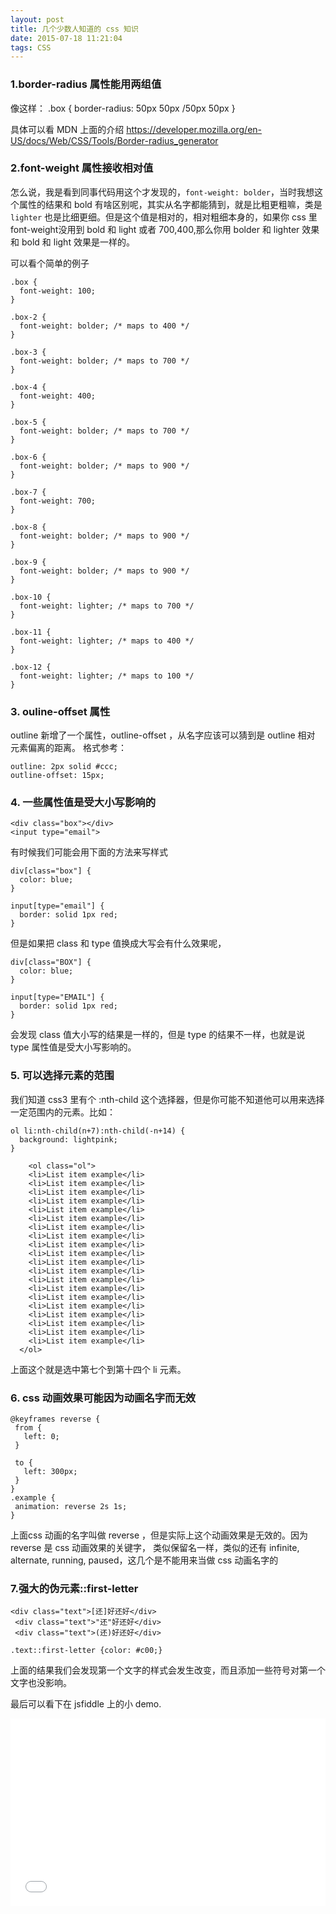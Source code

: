 ```yaml
---
layout: post
title: 几个少数人知道的 css 知识
date: 2015-07-18 11:21:04
tags: CSS
---
```

### 1.border-radius 属性能用两组值
像这样：
.box {
	border-radius: 50px 50px /50px 50px
}

具体可以看 MDN 上面的介绍 https://developer.mozilla.org/en-US/docs/Web/CSS/Tools/Border-radius_generator

### 2.font-weight 属性接收相对值
怎么说，我是看到同事代码用这个才发现的，`font-weight: bolder`，当时我想这个属性的结果和 bold 有啥区别呢，其实从名字都能猜到，就是比粗更粗嘛，类是 `lighter` 也是比细更细。但是这个值是相对的，相对粗细本身的，如果你 css 里font-weight没用到 bold 和 light 或者 700,400,那么你用 bolder 和 lighter 效果和 bold 和 light 效果是一样的。 

可以看个简单的例子

```
.box {
  font-weight: 100;
}
 
.box-2 {
  font-weight: bolder; /* maps to 400 */
}
 
.box-3 {
  font-weight: bolder; /* maps to 700 */
}
 
.box-4 {
  font-weight: 400;
}
 
.box-5 {
  font-weight: bolder; /* maps to 700 */
}
 
.box-6 {
  font-weight: bolder; /* maps to 900 */
}
 
.box-7 {
  font-weight: 700;
}
 
.box-8 {
  font-weight: bolder; /* maps to 900 */
}
 
.box-9 {
  font-weight: bolder; /* maps to 900 */
}
 
.box-10 {
  font-weight: lighter; /* maps to 700 */
}
 
.box-11 {
  font-weight: lighter; /* maps to 400 */
}
 
.box-12 {
  font-weight: lighter; /* maps to 100 */
}
```

### 3. ouline-offset 属性
outline 新增了一个属性，outline-offset ，从名字应该可以猜到是 outline 相对 元素偏离的距离。
格式参考：

```
outline: 2px solid #ccc;
outline-offset: 15px;
```

### 4. 一些属性值是受大小写影响的

```
<div class="box"></div>
<input type="email">
```

有时候我们可能会用下面的方法来写样式

```
div[class="box"] {
  color: blue;
}
 
input[type="email"] {
  border: solid 1px red;
}
```
但是如果把 class 和 type 值换成大写会有什么效果呢，

```
div[class="BOX"] {
  color: blue;
}
 
input[type="EMAIL"] {
  border: solid 1px red;
}
```

会发现 class 值大小写的结果是一样的，但是 type 的结果不一样，也就是说 type 属性值是受大小写影响的。


### 5. 可以选择元素的范围
我们知道 css3 里有个 :nth-child 这个选择器，但是你可能不知道他可以用来选择一定范围内的元素。比如：

```
ol li:nth-child(n+7):nth-child(-n+14) {
  background: lightpink;
}
```

```
    <ol class="ol">
    <li>List item example</li>
    <li>List item example</li>
    <li>List item example</li>
    <li>List item example</li>
    <li>List item example</li>
    <li>List item example</li>
    <li>List item example</li>
    <li>List item example</li>
    <li>List item example</li>
    <li>List item example</li>
    <li>List item example</li>
    <li>List item example</li>
    <li>List item example</li>
    <li>List item example</li>
    <li>List item example</li>
    <li>List item example</li>
    <li>List item example</li>
    <li>List item example</li>
    <li>List item example</li>
    <li>List item example</li>
  </ol>
 ```

  上面这个就是选中第七个到第十四个 li 元素。


### 6. css 动画效果可能因为动画名字而无效

 ```
 @keyframes reverse {
  from {
    left: 0;
  }
 
  to {
    left: 300px;
  }
}
.example {
  animation: reverse 2s 1s;
}
```

上面css 动画的名字叫做 reverse ，但是实际上这个动画效果是无效的。因为 reverse 是 css 动画效果的关键字， 类似保留名一样，类似的还有 infinite, alternate, running, paused，这几个是不能用来当做 css 动画名字的


### 7.强大的伪元素::first-letter

``` 
<div class="text">[还]好还好</div>
 <div class="text">"还"好还好</div>
 <div class="text">(还)好还好</div>
```

 ```
 .text::first-letter {color: #c00;}
 ```

上面的结果我们会发现第一个文字的样式会发生改变，而且添加一些符号对第一个文字也没影响。



最后可以看下在 jsfiddle 上的小 demo.

<iframe width="100%" height="300" src="//jsfiddle.net/jv80aq7h/1/embedded/" allowfullscreen="allowfullscreen" frameborder="0"></iframe>


